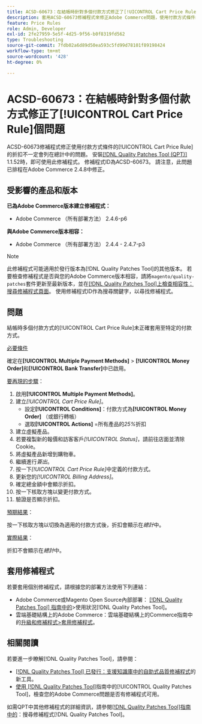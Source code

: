 ```yaml
---
title: ACSD-60673：在結帳時針對多個付款方式修正了[!UICONTROL Cart Price Rule]個問題
description: 套用ACSD-60673修補程式來修正Adobe Commerce問題，使用付款方式條件的[!UICONTROL Cart Price Rule]的折扣不一定會列在總計中。
feature: Price Rules
role: Admin, Developer
exl-id: 2fe27959-5e5f-4d25-9f56-b0f8319fd562
type: Troubleshooting
source-git-commit: 7fdb02a6d89d50ea593c5fd99d78101f89198424
workflow-type: tm+mt
source-wordcount: '428'
ht-degree: 0%

---
```


# ACSD-60673：在結帳時針對多個付款方式修正了[!UICONTROL Cart Price Rule]個問題

ACSD-60673修補程式修正使用付款方式條件的[!UICONTROL Cart Price Rule]的折扣不一定會列在總計中的問題。 安裝[[!DNL Quality Patches Tool (QPT)]](https://experienceleague.adobe.com/zh-hant/docs/commerce-operations/tools/quality-patches-tool/quality-patches-tool-to-self-serve-quality-patches) 1.1.52時，即可使用此修補程式。 修補程式ID為ACSD-60673。 請注意，此問題已排程在Adobe Commerce 2.4.8中修正。

## 受影響的產品和版本

**已為Adobe Commerce版本建立修補程式：**

* Adobe Commerce （所有部署方法） 2.4.6-p6

**與Adobe Commerce版本相容：**

* Adobe Commerce （所有部署方法） 2.4.4 - 2.4.7-p3

>[!NOTE]
>
>此修補程式可能適用於發行版本為[!DNL Quality Patches Tool]的其他版本。 若要檢查修補程式是否與您的Adobe Commerce版本相容，請將`magento/quality-patches`套件更新至最新版本，並在[[!DNL Quality Patches Tool]上檢查相容性：搜尋修補程式頁面](https://experienceleague.adobe.com/tools/commerce-quality-patches/index.html?lang=zh-Hant)。 使用修補程式ID作為搜尋關鍵字，以尋找修補程式。

## 問題

結帳時多個付款方式的[!UICONTROL Cart Price Rule]未正確套用至特定的付款方式。

<u>必要條件</u>

確定在&#x200B;**[!UICONTROL Multiple Payment Methods]** > **[!UICONTROL Money Order]**&#x200B;和&#x200B;**[!UICONTROL Bank Transfer]**&#x200B;中已啟用。

<u>要再現的步驟</u>：

1. 啟用&#x200B;**[!UICONTROL Multiple Payment Methods]**。
1. 建立&#x200B;*[!UICONTROL Cart Price Rule]*。
   * 設定&#x200B;**[!UICONTROL Conditions]**：付款方式為&#x200B;**[!UICONTROL Money Order]** （或銀行轉帳）
   * 選取&#x200B;**[!UICONTROL Actions]** =所有產品的&#x200B;*25%*&#x200B;折扣
1. 建立虛擬產品。
1. 若要複製新的報價和訪客客戶&#x200B;*[!UICONTROL Status]*，請前往店面並清除Cookie。
1. 將虛擬產品新增到購物車。
1. 繼續進行&#x200B;*簽出*。
1. 按一下&#x200B;*[!UICONTROL Cart Price Rule]*&#x200B;中定義的付款方式。
1. 更新您的&#x200B;*[!UICONTROL Billing Address]*。
1. 確定總金額中會顯示折扣。
1. 按一下核取方塊以變更付款方式。
1. 驗證是否顯示折扣。

<u>預期結果</u>：

按一下核取方塊以切換為適用的付款方式後，折扣會顯示在&#x200B;*總計*&#x200B;中。

<u>實際結果</u>：

折扣不會顯示在&#x200B;*總計*&#x200B;中。

## 套用修補程式

若要套用個別修補程式，請根據您的部署方法使用下列連結：

* Adobe Commerce或Magento Open Source內部部署： [[!DNL Quality Patches Tool] 指南中的](/help/tools/quality-patches-tool/usage.md)>使用狀況[!DNL Quality Patches Tool]。
* 雲端基礎結構上的Adobe Commerce：雲端基礎結構上的Commerce指南中的[升級和修補程式>套用修補程式](https://experienceleague.adobe.com/docs/commerce-cloud-service/user-guide/develop/upgrade/apply-patches.html?lang=zh-Hant)。

## 相關閱讀

若要進一步瞭解[!DNL Quality Patches Tool]，請參閱：

* [[!DNL Quality Patches Tool] 已發行：支援知識庫中的自助式品質修補程式](https://experienceleague.adobe.com/zh-hant/docs/commerce-operations/tools/quality-patches-tool/quality-patches-tool-to-self-serve-quality-patches)的新工具。
* [使用 [!DNL Quality Patches Tool]](/help/tools/quality-patches-tool/patches-available-in-qpt/check-patch-for-magento-issue-with-magento-quality-patches.md)指南中的[!UICONTROL Quality Patches Tool]，檢查您的Adobe Commerce問題是否有修補程式可用。

如需QPT中其他修補程式的詳細資訊，請參閱[[!DNL Quality Patches Tool]指南中的](https://experienceleague.adobe.com/tools/commerce-quality-patches/index.html?lang=zh-Hant)：搜尋修補程式[!DNL Quality Patches Tool]。
